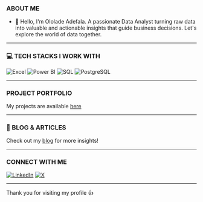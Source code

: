 ### ABOUT ME
- 👋 Hello, I'm Ololade Adefala. A passionate Data Analyst turning raw data into valuable and actionable insights that guide business decisions. Let's explore the world of data together. 
---
### 💻 TECH STACKS I WORK WITH
![Excel](https://img.shields.io/badge/Excel-217346?style=for-the-badge&logo=microsoftexcel&logoColor=white)
![Power BI](https://img.shields.io/badge/Power%20BI-F2C811?style=for-the-badge&logo=powerbi&logoColor=black)
![SQL](https://img.shields.io/badge/SQL-4479A1?style=for-the-badge&logo=mysql&logoColor=white)
![PostgreSQL](https://img.shields.io/badge/PostgreSQL-336791?style=for-the-badge&logo=postgresql&logoColor=white)

---
### PROJECT PORTFOLIO
My projects are available [here](https://ololadeadefalaportfolio.mystrikingly.com)

---
### 📝 BLOG & ARTICLES
Check out my [blog](https://medium.com/@ololadeadefala) for more insights!

---
### CONNECT WITH ME
[![LinkedIn](https://img.shields.io/badge/LinkedIn-0A66C2?style=for-the-badge&logo=linkedin&logoColor=white)](https://www.linkedin.com/in/ololade-adefala/)
[![X](https://img.shields.io/badge/X-1DA1F2?style=for-the-badge&logo=twitter&logoColor=white)](https://www.x.com/lorladea)

---
Thank you for visiting my profile 👍








<!---
Olorlade/Olorlade is a ✨ special ✨ repository because its `README.md` (this file) appears on your GitHub profile.
You can click the Preview link to take a look at your changes.
--->
